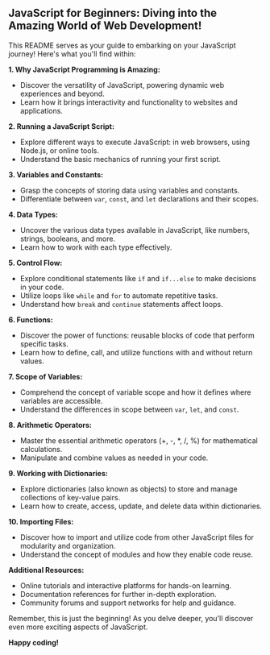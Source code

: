 ## JavaScript for Beginners: Diving into the Amazing World of Web Development!

This README serves as your guide to embarking on your JavaScript journey! Here's what you'll find within:

**1. Why JavaScript Programming is Amazing:**

- Discover the versatility of JavaScript, powering dynamic web experiences and beyond.
- Learn how it brings interactivity and functionality to websites and applications.

**2. Running a JavaScript Script:**

- Explore different ways to execute JavaScript: in web browsers, using Node.js, or online tools.
- Understand the basic mechanics of running your first script.

**3. Variables and Constants:**

- Grasp the concepts of storing data using variables and constants.
- Differentiate between `var`, `const`, and `let` declarations and their scopes.

**4. Data Types:**

- Uncover the various data types available in JavaScript, like numbers, strings, booleans, and more.
- Learn how to work with each type effectively.

**5. Control Flow:**

- Explore conditional statements like `if` and `if...else` to make decisions in your code.
- Utilize loops like `while` and `for` to automate repetitive tasks.
- Understand how `break` and `continue` statements affect loops.

**6. Functions:**

- Discover the power of functions: reusable blocks of code that perform specific tasks.
- Learn how to define, call, and utilize functions with and without return values.

**7. Scope of Variables:**

- Comprehend the concept of variable scope and how it defines where variables are accessible.
- Understand the differences in scope between `var`, `let`, and `const`.

**8. Arithmetic Operators:**

- Master the essential arithmetic operators (+, -, *, /, %) for mathematical calculations.
- Manipulate and combine values as needed in your code.

**9. Working with Dictionaries:**

- Explore dictionaries (also known as objects) to store and manage collections of key-value pairs.
- Learn how to create, access, update, and delete data within dictionaries.

**10. Importing Files:**

- Discover how to import and utilize code from other JavaScript files for modularity and organization.
- Understand the concept of modules and how they enable code reuse.

**Additional Resources:**

- Online tutorials and interactive platforms for hands-on learning.
- Documentation references for further in-depth exploration.
- Community forums and support networks for help and guidance.

Remember, this is just the beginning! As you delve deeper, you'll discover even more exciting aspects of JavaScript.

**Happy coding!**

